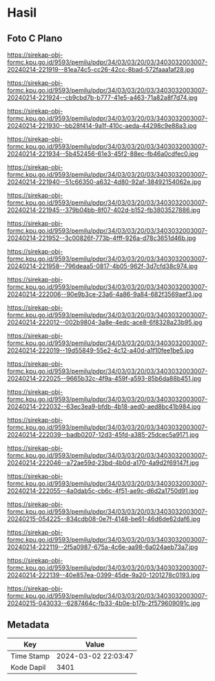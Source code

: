 # Hasil

## Foto C Plano

https://sirekap-obj-formc.kpu.go.id/9593/pemilu/pdpr/34/03/03/20/03/3403032003007-20240214-221919--81ea74c5-cc26-42cc-8bad-572faaa1af28.jpg

https://sirekap-obj-formc.kpu.go.id/9593/pemilu/pdpr/34/03/03/20/03/3403032003007-20240214-221924--cb9cbd7b-b777-41e5-a463-71a82a8f7d74.jpg

https://sirekap-obj-formc.kpu.go.id/9593/pemilu/pdpr/34/03/03/20/03/3403032003007-20240214-221930--bb28f414-9a1f-410c-aeda-44298c9e88a3.jpg

https://sirekap-obj-formc.kpu.go.id/9593/pemilu/pdpr/34/03/03/20/03/3403032003007-20240214-221934--5b452456-61e3-45f2-88ec-fb46a0cdfec0.jpg

https://sirekap-obj-formc.kpu.go.id/9593/pemilu/pdpr/34/03/03/20/03/3403032003007-20240214-221940--51c66350-a632-4d80-92af-38492154062e.jpg

https://sirekap-obj-formc.kpu.go.id/9593/pemilu/pdpr/34/03/03/20/03/3403032003007-20240214-221945--379b04bb-8f07-402d-b152-fb3803527886.jpg

https://sirekap-obj-formc.kpu.go.id/9593/pemilu/pdpr/34/03/03/20/03/3403032003007-20240214-221952--3c00826f-773b-4fff-926a-d78c3651d46b.jpg

https://sirekap-obj-formc.kpu.go.id/9593/pemilu/pdpr/34/03/03/20/03/3403032003007-20240214-221958--796deaa5-0817-4b05-962f-3d7cfd38c974.jpg

https://sirekap-obj-formc.kpu.go.id/9593/pemilu/pdpr/34/03/03/20/03/3403032003007-20240214-222006--90e9b3ce-23a6-4a86-9a84-682f3569aef3.jpg

https://sirekap-obj-formc.kpu.go.id/9593/pemilu/pdpr/34/03/03/20/03/3403032003007-20240214-222012--002b9804-3a8e-4edc-ace8-6f8328a23b95.jpg

https://sirekap-obj-formc.kpu.go.id/9593/pemilu/pdpr/34/03/03/20/03/3403032003007-20240214-222019--19d55849-55e2-4c12-a40d-a1f10fee1be5.jpg

https://sirekap-obj-formc.kpu.go.id/9593/pemilu/pdpr/34/03/03/20/03/3403032003007-20240214-222025--9665b32c-4f9a-459f-a593-85b6da88b451.jpg

https://sirekap-obj-formc.kpu.go.id/9593/pemilu/pdpr/34/03/03/20/03/3403032003007-20240214-222032--63ec3ea9-bfdb-4b18-aed0-aed8bc41b984.jpg

https://sirekap-obj-formc.kpu.go.id/9593/pemilu/pdpr/34/03/03/20/03/3403032003007-20240214-222039--badb0207-12d3-45fd-a385-25dcec5a9171.jpg

https://sirekap-obj-formc.kpu.go.id/9593/pemilu/pdpr/34/03/03/20/03/3403032003007-20240214-222046--a72ae59d-23bd-4b0d-a170-4a9d2f69147f.jpg

https://sirekap-obj-formc.kpu.go.id/9593/pemilu/pdpr/34/03/03/20/03/3403032003007-20240214-222055--4a0dab5c-cb6c-4f51-ae9c-d6d2a1750d91.jpg

https://sirekap-obj-formc.kpu.go.id/9593/pemilu/pdpr/34/03/03/20/03/3403032003007-20240215-054225--834cdb08-0e7f-4148-be61-46d6de62daf6.jpg

https://sirekap-obj-formc.kpu.go.id/9593/pemilu/pdpr/34/03/03/20/03/3403032003007-20240214-222119--2f5a0987-675a-4c6e-aa98-6a024aeb73a7.jpg

https://sirekap-obj-formc.kpu.go.id/9593/pemilu/pdpr/34/03/03/20/03/3403032003007-20240214-222139--40e857ea-0399-45de-9a20-1201278c0193.jpg

https://sirekap-obj-formc.kpu.go.id/9593/pemilu/pdpr/34/03/03/20/03/3403032003007-20240215-043033--6287464c-fb33-4b0e-b17b-2f579609091c.jpg


## Metadata

| Key        | Value               |
| ---------- | ------------------- |
| Time Stamp | 2024-03-02 22:03:47 |
| Kode Dapil | 3401                |



